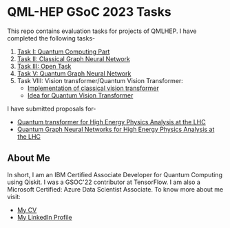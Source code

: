 # QML-HEP GSoC 2023 Tasks 

This repo contains evaluation tasks for projects of QMLHEP. I have completed the following tasks-
1. [Task I: Quantum Computing Part](https://github.com/shoaib6174/QMLHEP-tasks-2023/blob/main/QMLHEP_Task_I.ipynb)
2. [Task II: Classical Graph Neural Network ](https://github.com/shoaib6174/QMLHEP-tasks-2023/blob/main/QMLHEP_Task_II%20.ipynb)
3. [Task III: Open Task](https://github.com/shoaib6174/QMLHEP-tasks-2023/blob/main/QMLHEP_%20Task%20III.pdf)
4. [Task V: Quantum Graph Neural Network](https://github.com/shoaib6174/QMLHEP-tasks-2023/blob/main/QMLHEP%20Task_V_QGNN.ipynb)
5. Task VIII: Vision transformer/Quantum Vision Transformer:
    - [Implementation of classical vision transformer](https://github.com/shoaib6174/QMLHEP-tasks-2023/blob/main/QMLHEP_Task_VIII_Vision_transformer_Quantum_Vision_Transformer%20(1).ipynb)
    - [Idea for Quantum Vision Transformer](https://github.com/shoaib6174/QMLHEP-tasks-2023/blob/main/QMLHEP%20Task%20VIII_%20Quantum%20ViT.pdf)
    

I have submitted proposals for-
- [Quantum transformer for High Energy Physics Analysis at the LHC](https://ml4sci.org/gsoc/2023/proposal_QMLHEP5.html)
- [Quantum Graph Neural Networks for High Energy Physics Analysis at the LHC](https://ml4sci.org/gsoc/2023/proposal_QMLHEP2.html)

## About Me

In short, I am an IBM Certified Associate Developer for Quantum Computing using Qiskit. I was a GSOC'22 contributor at TensorFlow. I am also a Microsoft Certified: Azure Data Scientist Associate. To know more about me visit:

- [My CV](https://github.com/shoaib6174/QMLHEP-tasks-2023/blob/main/CV%20of%20Mohammad%20Shoaib%20.pdf)
- [My LinkedIn Profile](https://www.linkedin.com/in/shoaib6174/)
